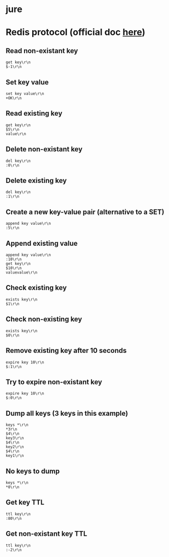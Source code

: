 # jure

# Redis protocol (official doc [here](https://redis.io/command)) 
## Read non-existant key
``` 
get key\r\n
$-1\r\n
```
## Set key value 
```
set key value\r\n
+OK\r\n
```
## Read existing key 
```
get key\r\n
$5\r\n
value\r\n
```
## Delete non-existant key 
```
del key\r\n
:0\r\n
```
## Delete existing key 
```
del key\r\n
:1\r\n
```
## Create a new key-value pair (alternative to a SET) 
```
append key value\r\n
:5\r\n
```
## Append existing value 
```
append key value\r\n
:10\r\n
get key\r\n
$10\r\n
valuevalue\r\n
```
## Check existing key 
```
exists key\r\n
$1\r\n
```
## Check non-existing key 
``` 
exists key\r\n
$0\r\n
```
## Remove existing key after 10 seconds 
```
expire key 10\r\n
$:1\r\n
```
## Try to expire non-existant key 
```
expire key 10\r\n
$:0\r\n
```
## Dump all keys (3 keys in this example) 
```
keys *\r\n
*3r\n
$4\r\n
key3\r\n
$4\r\n
key2\r\n
$4\r\n
key1\r\n
```
## No keys to dump 
```
keys *\r\n
*0\r\n
```
## Get key TTL 
``` 
ttl key\r\n
:80\r\n
```
## Get non-existant key TTL
```
ttl key\r\n
:-2\r\n
```




